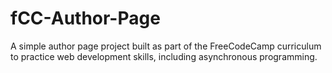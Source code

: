 # fCC-Author-Page
A simple author page project built as part of the FreeCodeCamp curriculum to practice web development skills, including asynchronous programming.
